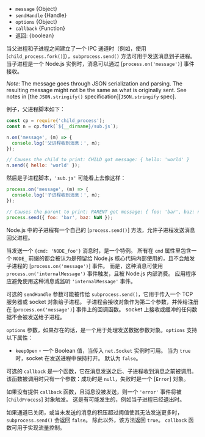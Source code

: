 <!-- YAML
added: v0.5.9
changes:
  - version: v5.8.0
    pr-url: https://github.com/nodejs/node/pull/5283
    description: The `options` parameter, and the `keepOpen` option
                 in particular, is supported now.
  - version: v5.0.0
    pr-url: https://github.com/nodejs/node/pull/3516
    description: This method returns a boolean for flow control now.
  - version: v4.0.0
    pr-url: https://github.com/nodejs/node/pull/2620
    description: The `callback` parameter is supported now.
-->

* `message` {Object}
* `sendHandle` {Handle}
* `options` {Object}
* `callback` {Function}
* 返回: {boolean}

当父进程和子进程之间建立了一个 IPC 通道时（例如，使用 [`child_process.fork()`]），`subprocess.send()` 方法可用于发送消息到子进程。
当子进程是一个 Node.js 实例时，消息可以通过 [`process.on('message')`] 事件接收。

*Note*: The message goes through JSON serialization and parsing. The resulting
message might not be the same as what is originally sent. See notes in
[the `JSON.stringify()` specification][`JSON.stringify` spec].

例子，父进程脚本如下：

```js
const cp = require('child_process');
const n = cp.fork(`${__dirname}/sub.js`);

n.on('message', (m) => {
  console.log('父进程收到消息：', m);
});

// Causes the child to print: CHILD got message: { hello: 'world' }
n.send({ hello: 'world' });
```

然后是子进程脚本，`'sub.js'` 可能看上去像这样：

```js
process.on('message', (m) => {
  console.log('子进程收到消息：', m);
});

// Causes the parent to print: PARENT got message: { foo: 'bar', baz: null }
process.send({ foo: 'bar', baz: NaN });
```

Node.js 中的子进程有一个自己的 [`process.send()`] 方法，允许子进程发送消息回父进程。

当发送一个 `{cmd: 'NODE_foo'}` 消息时，是一个特例。
所有在 `cmd` 属性里包含一个 `NODE_` 前缀的都会被认为是预留给 Node.js 核心代码内部使用的，且不会触发子进程的 [`process.on('message')`] 事件。
而是，这种消息可使用 `process.on('internalMessage')` 事件触发，且被 Node.js 内部消费。
应用程序应避免使用这种消息或监听 `'internalMessage'` 事件。

可选的 `sendHandle` 参数可能被传给 `subprocess.send()`，它用于传入一个 TCP 服务器或 socket 对象给子进程。
子进程会接收对象作为第二个参数，并传给注册在 [`process.on('message')`] 事件上的回调函数。
socket 上接收或缓冲的任何数据不会被发送给子进程。

`options` 参数，如果存在的话，是一个用于处理发送数据参数对象。`options` 支持以下属性：

  * `keepOpen` - 一个 Boolean 值，当传入 `net.Socket` 实例时可用。
    当为 `true` 时，socket 在发送进程中保持打开。
    默认为 `false`。

可选的 `callback` 是一个函数，它在消息发送之后、子进程收到消息之前被调用。
该函数被调用时只有一个参数：成功时是 `null`，失败时是一个 [`Error`] 对象。

如果没有提供 `callback` 函数，且消息没被发送，则一个 `'error'` 事件将被 [`ChildProcess`] 对象触发。
这是有可能发生的，例如当子进程已经退出时。

如果通道已关闭，或当未发送的消息的积压超过阈值使其无法发送更多时，`subprocess.send()` 会返回 `false`。
除此以外，该方法返回 `true`。
`callback` 函数可用于实现流量控制。

